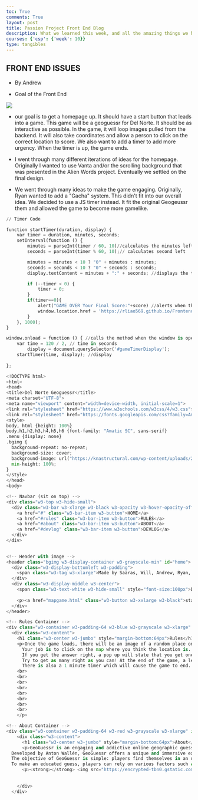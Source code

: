 ```yaml
---
toc: True
comments: True
layout: post
title: Passion Project Front End Blog
description: What we learned this week, and all the amazing things we have accomplished
courses: {'csp': {'week': 10}}
type: tangibles
---
```


## FRONT END ISSUES
- By Andrew

- Goal of the Front End

<img src="https://media.discordapp.net/attachments/1161093395834490960/1170977522196955136/Screenshot_2023-11-05_at_10.43.25_PM.png?ex=655b00cd&is=65488bcd&hm=475c3de960c8f8bdeb70f5751f8f6795071156a3eb42e7b90fe2f2cd07849c72&=&width=1706&height=990">

- our goal is to get a homepage up. It should have a start button that leads into a game. This game will be a geoguessr for Del Norte. It should be as interactive as possible. In the game, it will loop images pulled from the backend. It will also take coordinates and allow a person to click on the correct location to score. We also want to add a timer to add more urgency. When the timer is up, the game ends.

- I went through many different iterations of ideas for the homepage. Originally I wanted to use Vanta and/or the scrolling background that was presented in the Alien Words project. Eventually we settled on the final design. 

- We went through many ideas to make the game engaging. Originally, Ryan wanted to add a "Gacha" system. This didn't fit into our overall idea. We decided to use a JS timer instead. It fit the original Geogeussr them and allowed the game to become more gamelike.



```python
// Timer Code

function startTimer(duration, display) {
    var timer = duration, minutes, seconds;
    setInterval(function () {
        minutes = parseInt(timer / 60, 10)//calculates the minutes left
        seconds = parseInt(timer % 60, 10);// calculates second left

        minutes = minutes < 10 ? "0" + minutes : minutes; 
        seconds = seconds < 10 ? "0" + seconds : seconds; 
        display.textContent = minutes + ":" + seconds; //displays the time left

        if (--timer < 0) {
            timer = 0;
        }
        if(timer==0){
            alert("GAME OVER Your Final Score:"+score) //alerts when the game is over
            window.location.href = 'https://rliao569.github.io/Frontend-CSP/';
        }
    }, 1000);
}

window.onload = function () { //calls the method when the window is opened
    var time = 120 / 2, // time in seconds
        display = document.querySelector('#gameTimerDisplay');
    startTimer(time, display); //display
    
};
```


```python
<!DOCTYPE html>
<html>
<head>
<title>Del Norte Geoguessr</title>
<meta charset="UTF-8">
<meta name="viewport" content="width=device-width, initial-scale=1">
<link rel="stylesheet" href="https://www.w3schools.com/w3css/4/w3.css">
<link rel="stylesheet" href="https://fonts.googleapis.com/css?family=Amatic+SC">
<style>
body, html {height: 100%}
body,h1,h2,h3,h4,h5,h6 {font-family: "Amatic SC", sans-serif}
.menu {display: none}
.bgimg {
  background-repeat: no-repeat;
  background-size: cover;
  background-image: url("https://knastructural.com/wp-content/uploads/2017/01/Del-Norte-HS-Poway-K12-Structural-San-Diego.jpg");
  min-height: 100%;
}
</style>
</head>
<body>

<!-- Navbar (sit on top) -->
<div class="w3-top w3-hide-small">
  <div class="w3-bar w3-xlarge w3-black w3-opacity w3-hover-opacity-off" id="myNavbar">
    <a href="#" class="w3-bar-item w3-button">HOME</a>
    <a href="#rules" class="w3-bar-item w3-button">RULES</a>
    <a href="#about" class="w3-bar-item w3-button">ABOUT</a>
    <a href="#devlog" class="w3-bar-item w3-button">DEVLOG</a>
  </div>
</div>
  

<!-- Header with image -->
<header class="bgimg w3-display-container w3-grayscale-min" id="home">
  <div class="w3-display-bottomleft w3-padding">
    <span class="w3-tag w3-xlarge">Made by Saaras, Will, Andrew, Ryan, Daniel</span>
  </div>
  <div class="w3-display-middle w3-center">
    <span class="w3-text-white w3-hide-small" style="font-size:100px">Del Norte Geoguessr</span>
    
    <p><a href="mapgame.html" class="w3-button w3-xxlarge w3-black">start</a></p>
  </div>
</header>

<!-- Rules Container -->
<div class="w3-container w3-padding-64 w3-blue w3-grayscale w3-xlarge" id="rules">
  <div class="w3-content">
    <h1 class="w3-center w3-jumbo" style="margin-bottom:64px">Rules</h1>
    <p>Once the game loads, there will be an image of a random place on Del Norte. 
      Your job is to click on the map where you think the location is. If you get the answer wrong, then a new picture will automatically appear for you to try a different location. 
      If you get the answer right, a pop up will state that you get one point. 
      Try to get as many right as you can! At the end of the game, a leaderboard will pop up which shows the scores of other players.
      There is also a 1 minute timer which will cause the game to end. Make sure to guess as fast as you can! Time is not on your side!
    <br> 
    <br> 
    <br> 
    <br>
    <br> 
    <br> 
    <br> 
    <br>
    </p>

<!-- About Container -->
<div class="w3-container w3-padding-64 w3-red w3-grayscale w3-xlarge" id="about">
    <div class="w3-content">
      <h1 class="w3-center w3-jumbo" style="margin-bottom:64px">About</h1>
      <p>GeoGuessr is an engaging and addictive online geographic guessing game that challenges players to test their knowledge of the world and their deduction skills by dropping them in random locations across the globe using Google Street View imagery.
  Developed by Anton Wallén, GeoGuessr offers a unique and immersive experience for geography enthusiasts, explorers, and trivia buffs.
  The objective of GeoGuessr is simple: players find themselves in an unfamiliar place, and they must determine their location by exploring the surrounding environment through a series of static images taken from Google Street View. These images can range from bustling urban streets and scenic landscapes to remote, rural areas. Players can pan, zoom, and navigate within these images to gather clues about their whereabouts.
  To make an educated guess, players can rely on various factors such as architecture, road signs, vegetation, weather conditions, and even the direction of shadows. They can also use their knowledge of geography, languages, and cultures to narrow down the possibilities. Once they feel confident about their guess, they drop a pin on a world map to mark their chosen location..</p>
      <p><strong></strong> <img src="https://encrypted-tbn0.gstatic.com/images?q=tbn:ANd9GcQpyDdWvvJZiSD9CfBo4fMhNRxAa1tDTP53RA&usqp=CAU" style="width:150px" class="w3-circle w3-right" alt="Chef"></p>
  
      
    </div>
  </div>

```
